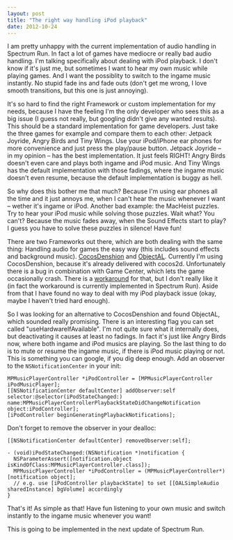 ```yaml
---
layout: post
title: "The right way handling iPod playback"
date: 2012-10-24
---
```

I am pretty unhappy with the current implementation of audio handling in Spectrum Run. In fact a lot of games have mediocre or really bad audio handling. I'm talking specifically about dealing with iPod playback. I don't know if it's just me, but sometimes I want to hear my own music while playing games. And I want the possiblity to switch to the ingame music instantly. No stupid fade ins and fade outs (don't get me wrong, I love smooth transitions, but this one is just annoying).

It's so hard to find the right Framework or custom implementation for my needs, because I have the feeling I'm the only developer who sees this as a big issue (I guess not really, but googling didn't give any wanted results). This should be a standard implementation for game developers. Just take the three games for example and compare them to each other: Jetpack Joyride, Angry Birds and Tiny Wings. Use your iPod/iPhone ear phones for more convenience and just press the play/pause button. Jetpack Joyride – in my opinion – has the best implementation. It just feels RIGHT! Angry Birds doesn't even care and plays both ingame and iPod music. And Tiny Wings has the default implementation with those fadings, where the ingame music doesn't even resume, because the default implementation is buggy as hell.

So why does this bother me that much? Because I'm using ear phones all the time and it just annoys me, when I can't hear the music whenever I want – wether it's ingame or iPod. Another bad example: the MacHeist puzzles. Try to hear your iPod music while solving those puzzles. Wait what? You can't? Because the music fades away, when the Sound Effects start to play? I guess you have to solve these puzzles in silence! Have fun!

There are two Frameworks out there, which are both dealing with the same thing: Handling audio for games the easy way (this includes sound effects and background music). [CocosDenshion][cocosdenshion] and [ObjectAL][objectal]. Currently I'm using CocosDenshion, because it's already delivered with cocos2d. Unfortunately there is a bug in combination with Game Center, which lets the game occasionally crash. There is a [workaround][workaround] for that, but I don't really like it (in fact the workaround is currently implemented in Spectrum Run). Aside from that I have found no way to deal with my iPod playback issue (okay, maybe I haven't tried hard enough).

So I was looking for an alternative to CocosDenshion and found ObjectAL, which sounded really promising. There is an interesting flag you can set called "useHardwareIfAvailable". I'm not quite sure what it internally does, but deactivating it causes at least no fadings. In fact it's just like Angry Birds now, where both ingame and iPod musics are playing. So the last thing to do is to mute or resume the ingame music, if there is iPod music playing or not. This is something you can google, if you dig deep enough. Add an observer to the `NSNotificationCenter` in your init:

```objc
MPMusicPlayerController *iPodController = [MPMusicPlayerController iPodMusicPlayer];
[[NSNotificationCenter defaultCenter] addObserver:self selector:@selector(iPodStateChanged:) name:MPMusicPlayerControllerPlaybackStateDidChangeNotification object:iPodController];
[iPodController beginGeneratingPlaybackNotifications];
```

Don't forget to remove the observer in your dealloc:

```objc
[[NSNotificationCenter defaultCenter] removeObserver:self];
```

```objc
- (void)iPodStateChanged:(NSNotification *)notification {
  NSParameterAssert([notification.object isKindOfClass:MPMusicPlayerController.class]);
  MPMusicPlayerController *iPodController = (MPMusicPlayerController*)[notification object];
  // e.g. use [iPodController playbackState] to set [[OALSimpleAudio sharedInstance] bgVolume] accordingly
}
```

That's it! As simple as that! Have fun listening to your own music and switch instantly to the ingame music whenever you want!

This is going to be implemented in the next update of Spectrum Run.

[cocosdenshion]: http://www.cocos2d-iphone.org/wiki/doku.php/cocosdenshion:faq "CocosDenshion"
[objectal]: http://kstenerud.github.io/ObjectAL-for-iPhone/ "ObjectAL"
[workaround]: http://www.cocos2d-iphone.org/forum/topic/21909 "Crash on become active - iOS5 sound related?"
